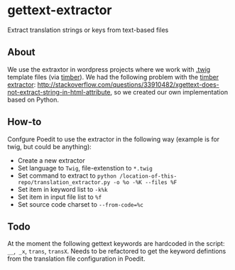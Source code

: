 # gettext-extractor
Extract translation strings or keys from text-based files

## About
We use the extraxtor in wordpress projects where we work with [.twig](http://twig.sensiolabs.org/) template files (via [timber](https://github.com/timber/timber)). We had the following problem with the [timber extractor](https://github.com/timber/timber/wiki/Text-Cookbook#generating-po-files-using-poedit): http://stackoverflow.com/questions/33910482/xgettext-does-not-extract-string-in-html-attribute, so we created our own implementation based on Python.

## How-to
Confgure Poedit to use the extractor in the following way (example is for twig, but could be anything):

- Create a new extractor
- Set language to `Twig`, file-extenstion to `*.twig`
- Set command to extract to `python /location-of-this-repo/translation_extractor.py -o %o -%K --files %F`
- Set item in keyword list to `-k%k`
- Set item in input file list to `%f`
- Set source code charset to `--from-code=%c`

## Todo
At the moment the following gettext keywords are hardcoded in the script: `__`,` _x`, `trans`, `transX`. Needs to be refactored to get the keyword defintions from the translation file configuration in Poedit.
